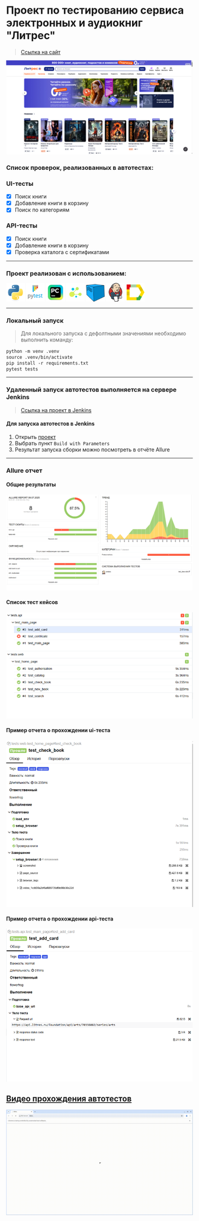 <h1> Проект по тестированию сервиса электронных и аудиокниг "Литрес"</h1>

> <a target="_blank" href="https://www.litres.ru">Ссылка на сайт</a>

![This is an image](pic/litres.PNG)

<h3> Список проверок, реализованных в автотестах:</h3>

### UI-тесты
- [x] Поиск книги
- [x] Добавление книги в корзину
- [x] Поиск по категориям

### API-тесты
- [x] Поиск книги
- [x] Добавление книги в корзину
- [x] Проверка каталога с сертификатами

----
### Проект реализован с использованием:
<img src="pic/python-original.svg" width="50"> <img src="pic/pytest.png" width="50"> <img src="pic/intellij_pycharm.png" width="50"> <img src="pic/selene.png" width="50"> <img src="pic/selenoid.png" width="50"> <img src="pic/jenkins.png" width="50"> <img src="pic/allure_report.png" width="50">

----
### Локальный запуск
> Для локального запуска с дефолтными значениями необходимо выполнить команду:
```
python -m venv .venv
source .venv/bin/activate
pip install -r requirements.txt
pytest tests
```

----
### Удаленный запуск автотестов выполняется на сервере Jenkins
> <a target="_blank" href="https://jenkins.autotests.cloud/job/test_litres/">Ссылка на проект в Jenkins</a>


#### Для запуска автотестов в Jenkins

1. Открыть <a target="_blank" href="https://jenkins.autotests.cloud/job/test_litres/">проект</a>
2. Выбрать пункт `Build with Parameters`
3. Результат запуска сборки можно посмотреть в отчёте Allure

----
### Allure отчет


#### Общие результаты
![This is an image](pic/allure.PNG)
#### Список тест кейсов
![This is an image](pic/case.PNG)
#### Пример отчета о прохождении ui-теста
![This is an image](pic/example_test_ui_allure.PNG)
#### Пример отчета о прохождении api-теста
![This is an image](pic/test_api.PNG)


## [Видео прохождения автотестов](https://jenkins.autotests.cloud/job/test_litres/38/allure/data/attachments/65715dbcedac12d8.html)
<img title="Selenoid" src="pic/vv.gif"/>
